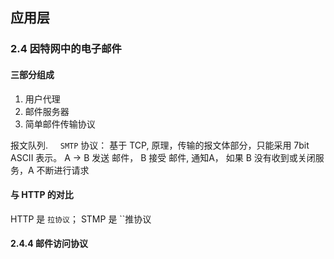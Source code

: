 

## 应用层


### 2.4 因特网中的电子邮件
#### 三部分组成
1. 用户代理
2. 邮件服务器
3. 简单邮件传输协议

报文队列.  &nbsp;&nbsp;&nbsp;  `SMTP` 协议： 基于 TCP, 原理，传输的报文体部分，只能采用 7bit ASCII 表示。 A -> B  发送 邮件， B 接受 邮件, 通知A， 如果 B 没有收到或关闭服务，A 不断进行请求


#### 与 HTTP 的对比
HTTP 是 ``拉协议``； STMP 是 ``推协议` `

#### 2.4.4 邮件访问协议
